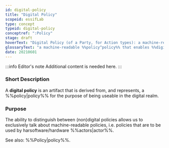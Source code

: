 ```yaml
---
id: digital-policy
title: "Digital Policy"
scopeid: essifLab
type: concept
typeid: digital-policy
conceptref: ":Policy"
stage: draft
hoverText: "Digital Policy (of a Party, for Action types): a machine-readable Policy that enables Digital Agents whose Principal is the Policy's Governor, to execute Actions of such types in Compliance with that Policy (i.e.: according to the rules, working-instructions, preferences and other guidance specified therein)."
glossaryText: "a machine-readable %%policy^policy%% that enables %%digital agents^digital-agent%% whose %%principal^principal%% is the %%policy^policy%%'s %%governor^governance%%, to execute %%actions^action%% of such types in %%compliance^compliance%% with that %%policy^policy%% (i.e.: according to the rules, working-instructions, preferences and other guidance specified therein)."
date: 20210601
---
```


:::info Editor's note
Additional content is needed here.
:::

### Short Description
A **digital policy** is an artifact that is derived from, and represents, a %%policy|policy%% for the purpose of being useable in the digital realm.

### Purpose
<!--State the purpose(s) for which it is necessary (or at least: desirable) to define <New Term>.-->
The ability to distinguish between (non)digital policies allows us to exclusively talk about machine-readable policies, i.e. policies that are to be used by harsoftware/hardware %%actors|actor%%.

See also: %%Policy|policy%%.